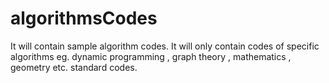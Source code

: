algorithmsCodes
===============

It will contain sample algorithm codes.
It will only contain codes of specific algorithms eg. dynamic programming , graph theory , mathematics , geometry
etc. standard codes.
